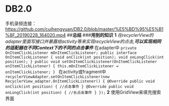 # DB2.0
手机录频连接：
https://github.com/cuihengyuan/DB2.0/blob/master/%E5%BD%95%E5%B1%8F_20190228_164020.mp4
##**总结**
###**用到的知识**
**1**
*在recyclerView的adapter里面写接口并暴露给activity等来实现recycleView的点击,**可以实现相同的适配器在不同Context下的不同的点击事件***
 在adapter中
 ` private OnItemClickListener mOnItemClickListener;
public interface OnItemClickListener {
        void onClick(int position);
        void onLongClick(int position);
    }
    public void setOnItemClickListener(OnItemClickListener onItemClickListener) {
        this.mOnItemClickListener = onItemClickListener;
    } 
     ` 
     在activity或fragment中
`      recyclerViewAdapter.setOnItemClickListener(new RecyclerView_adapter.OnItemClickListener() {
                            @Override
                            public void onClick(int position) {
                                //点击事件
                            }
                            @Override
                            public void onLongClick(int position) {
                                  //长点击事件
                            }
                        });`
 **2**
 使用GridView来填充搜索界面
 
                        
                        
                        
                        
                        
                        
                        
                        
                        
                        
                        
                        
